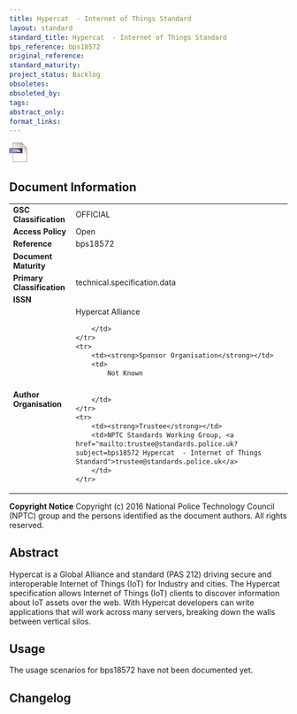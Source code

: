 ```yaml
---
title: Hypercat  - Internet of Things Standard
layout: standard
standard_title: Hypercat  - Internet of Things Standard
bps_reference: bps18572
original_reference: 
standard_maturity: 
project_status: Backlog
obsoletes: 
obsoleted_by: 
tags: 
abstract_only:
format_links:
---
```







<a target="_blank" href="../library/bps18572/bps18572.html">
    <img src="../images/html@0.5x.png" alt="html link" title="html link" style="max-height:35px;">
</a>




## Document Information

<table>
    <tr>
        <td><strong>GSC Classification</strong></td>
        <td>OFFICIAL</td>
    </tr>
    <tr>
        <td><strong>Access Policy</strong></td>
        <td>Open</td>
    </tr>
    <tr>
        <td><strong>Reference </strong></td>
        <td>bps18572 </td>
    </tr>
    <tr>
        <td><strong>Document Maturity</strong></td>
        <td></td>
    </tr>
    <tr>
        <td><strong>Primary Classification</strong></td>
        <td>technical.specification.data</td>
    </tr>
    <tr>
        <td><strong>ISSN</strong></td>
        <td></td>
    </tr>
    <tr>
        <td><strong>Author Organisation</strong></td>
        <td>
            Hypercat Alliance
            
            
        </td>
    </tr>
    <tr>
        <td><strong>Sponsor Organisation</strong></td>
        <td>
            Not Known
            
            
        </td>
    </tr>
    <tr>
        <td><strong>Trustee</strong></td>
        <td>NPTC Standards Working Group, <a href="mailto:trustee@standards.police.uk?subject=bps18572 Hypercat  - Internet of Things Standard">trustee@standards.police.uk</a>
        </td>
    </tr>
</table>

**Copyright Notice**
Copyright (c) 2016 National Police Technology Council (NPTC) group and the persons identified as the document authors. All rights reserved.</p>
## Abstract
      
Hypercat is a Global Alliance and standard (PAS 212) driving secure and interoperable Internet of Things (IoT) for Industry and cities. The Hypercat specification allows Internet of Things (IoT) clients to discover information about IoT assets over the web. With Hypercat developers can write applications that will work across many servers, breaking down the walls between vertical silos.
        
## Usage
The usage scenarios for bps18572 have not been documented yet.

## Changelog

